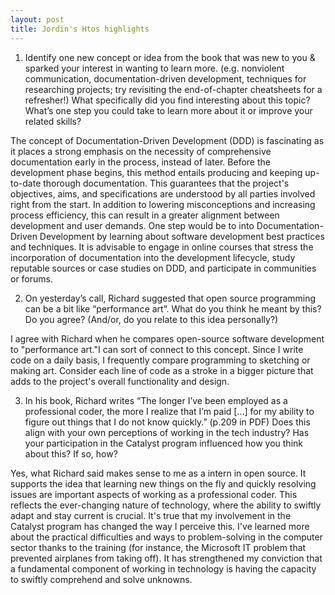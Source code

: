 ```yaml
---
layout: post
title: Jordin's Htos highlights 
---
```

1) Identify one new concept or idea from the book that was new to you & sparked your interest in wanting to learn more. (e.g. nonviolent communication, documentation-driven development, techniques for researching projects; try revisiting the end-of-chapter cheatsheets for a refresher!)
What specifically did you find interesting about this topic? What’s one step you could take to learn more about it or improve your related skills?

The concept of Documentation-Driven Development (DDD) is fascinating as it places a strong emphasis on the necessity of comprehensive documentation early in the process, instead of later. Before the development phase begins, this method entails producing and keeping up-to-date thorough documentation. This guarantees that the project's objectives, aims, and specifications are understood by all parties involved right from the start. In addition to lowering misconceptions and increasing process efficiency, this can result in a greater alignment between development and user demands.
One step would be to  into Documentation-Driven Development by learning about software development best practices and techniques. 
It is advisable to engage in online courses that stress the incorporation of documentation into the development lifecycle, study reputable sources or case studies on DDD, and participate in communities or forums.

2) On yesterday’s call, Richard suggested that open source programming can be a bit like “performance art”.
What do you think he meant by this?
Do you agree? (And/or, do you relate to this idea personally?)

I agree with Richard when he compares open-source software development to "performance art."I can sort of connect to this concept. Since I write code on a daily basis, I frequently compare programming to sketching or making art.
Consider each line of code as a stroke in a bigger picture that adds to the project's overall functionality and design.

3) In his book, Richard writes “The longer I’ve been employed as a professional coder, the more I realize that I’m paid […] for my ability to figure out things that I do not know quickly.” (p.209 in PDF)
Does this align with your own perceptions of working in the tech industry?
Has your participation in the Catalyst program influenced how you think about this? If so, how?

Yes, what Richard said makes sense to me as a intern in open source. It supports the idea that learning new things on the fly and quickly resolving issues are important aspects of working as a professional coder. This reflects the ever-changing nature of technology, where the ability to swiftly adapt and stay current is crucial. It's true that my involvement in the Catalyst program has changed the way I perceive this. I've learned more about the practical difficulties and ways to problem-solving in the computer sector thanks to the training (for instance, the Microsoft IT problem that prevented airplanes from taking off). It has strengthened my conviction that a fundamental component of working in technology is having the capacity to swiftly comprehend and solve unknowns.
